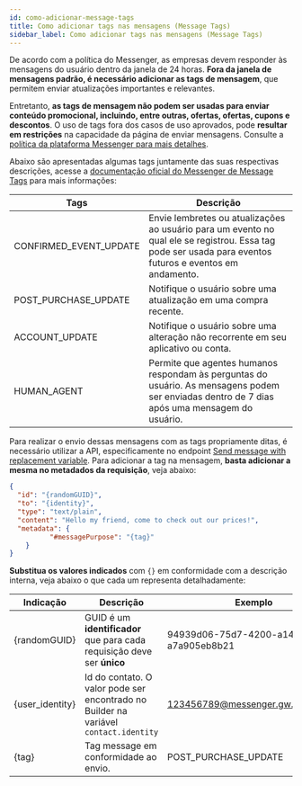 ```yaml
---
id: como-adicionar-message-tags
title: Como adicionar tags nas mensagens (Message Tags)
sidebar_label: Como adicionar tags nas mensagens (Message Tags)
---
```


De acordo com a política do Messenger, as empresas devem responder às mensagens do usuário dentro da janela de 24 horas. **Fora da janela de mensagens padrão, é necessário adicionar as tags de mensagem**, que permitem enviar atualizações importantes e relevantes.

Entretanto, **as tags de mensagem não podem ser usadas para enviar conteúdo promocional, incluindo, entre outras, ofertas, ofertas, cupons e descontos**. O uso de tags fora dos casos de uso aprovados, pode **resultar em restrições** na capacidade da página de enviar mensagens. Consulte a [política da plataforma Messenger para mais detalhes](https://developers.facebook.com/docs/messenger-platform/policy-overview).

Abaixo são apresentadas algumas tags juntamente das suas respectivas descrições, acesse a [documentação oficial do Messenger de Message Tags](https://developers.facebook.com/docs/messenger-platform/send-messages/message-tags/) para mais informações:

| Tags                   | Descrição                                                                                                                                                |
| ---------------------- | -------------------------------------------------------------------------------------------------------------------------------------------------------- |
| CONFIRMED_EVENT_UPDATE | Envie lembretes ou atualizações ao usuário para um evento no qual ele se registrou. Essa tag pode ser usada para eventos futuros e eventos em andamento. |
| POST_PURCHASE_UPDATE   | Notifique o usuário sobre uma atualização em uma compra recente.                                                                                         |
| ACCOUNT_UPDATE         | Notifique o usuário sobre uma alteração não recorrente em seu aplicativo ou conta.                                                                       |
| HUMAN_AGENT            | Permite que agentes humanos respondam às perguntas do usuário. As mensagens podem ser enviadas dentro de 7 dias após uma mensagem do usuário.            |

Para realizar o envio dessas mensagens com as tags propriamente ditas, é necessário utilizar a API, especificamente no endpoint [Send message with replacement variable](https://docs.blip.ai/?http#send-message-with-replacement-variable). Para adicionar a tag na mensagem, **basta adicionar a mesma no metadados da requisição**, veja abaixo:

```json
{
  "id": "{randomGUID}",
  "to": "{identity}",
  "type": "text/plain",
  "content": "Hello my friend, come to check out our prices!",
  "metadata": {
          "#messagePurpose": "{tag}"
    } 
}
```
**Substitua os valores indicados** com `{}` em conformidade com a descrição interna, veja abaixo o que cada um representa detalhadamente:

| Indicação       | Descrição                                                                            | Exemplo                              |
|-----------------|--------------------------------------------------------------------------------------|--------------------------------------|
| {randomGUID}    | GUID é um **identificador** que para cada requisição deve ser **único**                      | 94939d06-75d7-4200-a14e-a7a905eb8b21 |
| {user_identity} | Id do contato. O valor pode ser encontrado no Builder na variável `contact.identity` | 123456789@messenger.gw.msging.net    |
| {tag}           | Tag message em conformidade ao envio.                                                | POST_PURCHASE_UPDATE                 |


<!-- Rating frame -->
<script type="text/javascript" src="/scripts/rating.js"></script>